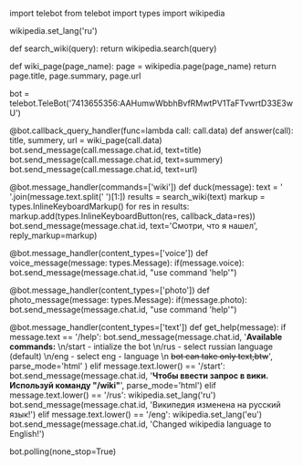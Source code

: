 import telebot
from telebot import types
import wikipedia


wikipedia.set_lang('ru')

def search_wiki(query):
    return wikipedia.search(query)


def wiki_page(page_name):
    page = wikipedia.page(page_name)
    return page.title, page.summary, page.url



bot = telebot.TeleBot('7413655356:AAHumwWbbhBvfRMwtPV1TaFTvwrtD33E3wU')


@bot.callback_query_handler(func=lambda call: call.data)
def answer(call):
    title, summery, url = wiki_page(call.data)
    bot.send_message(call.message.chat.id, text=title)
    bot.send_message(call.message.chat.id, text=summery)
    bot.send_message(call.message.chat.id, text=url)

@bot.message_handler(commands=['wiki'])
def duck(message):
    text = ' '.join(message.text.split(' ')[1:])
    results = search_wiki(text)
    markup = types.InlineKeyboardMarkup()
    for res in results:
        markup.add(types.InlineKeyboardButton(res, callback_data=res))
    bot.send_message(message.chat.id, text='Смотри, что я нашел', reply_markup=markup)


@bot.message_handler(content_types=['voice'])
def voice_message(message: types.Message):
    if(message.voice):
        bot.send_message(message.chat.id, "use command 'help'")

@bot.message_handler(content_types=['photo'])
def photo_message(message: types.Message):
    if(message.photo):
        bot.send_message(message.chat.id, "use command 'help'")

@bot.message_handler(content_types=['text'])
def get_help(message):
    if message.text == '/help':
        bot.send_message(message.chat.id, '<b>Available commands:</b> \n/start - intialize the bot \n/rus - select russian language (default) \n/eng - select eng - language \n <s>bot can take only text,btw</s>', parse_mode='html' )
    elif message.text.lower() == '/start':
        bot.send_message(message.chat.id, '<b>Чтобы ввести запрос в вики. Используй команду "/wiki"</b>', parse_mode='html')
    elif message.text.lower() == '/rus':
        wikipedia.set_lang('ru')
        bot.send_message(message.chat.id, 'Википедия изменена на русский язык!')
    elif message.text.lower() == '/eng':
        wikipedia.set_lang('eu')
        bot.send_message(message.chat.id, 'Changed wikipedia language to English!')


bot.polling(none_stop=True)
